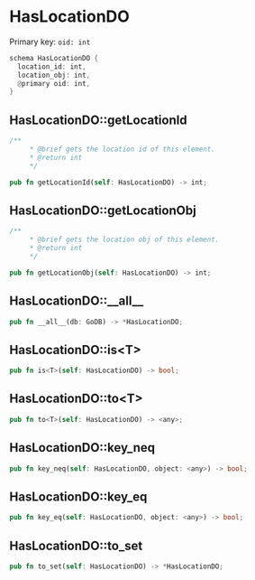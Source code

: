 # HasLocationDO

Primary key: `oid: int`

```rust
schema HasLocationDO {
  location_id: int,
  location_obj: int,
  @primary oid: int,
}
```
## HasLocationDO::getLocationId

```rust
/**
     * @brief gets the location id of this element.
     * @return int
     */
```
```rust
pub fn getLocationId(self: HasLocationDO) -> int;
```
## HasLocationDO::getLocationObj

```rust
/**
     * @brief gets the location obj of this element.
     * @return int
     */
```
```rust
pub fn getLocationObj(self: HasLocationDO) -> int;
```
## HasLocationDO::\_\_all\_\_

```rust
pub fn __all__(db: GoDB) -> *HasLocationDO;
```
## HasLocationDO::is\<T\>

```rust
pub fn is<T>(self: HasLocationDO) -> bool;
```
## HasLocationDO::to\<T\>

```rust
pub fn to<T>(self: HasLocationDO) -> <any>;
```
## HasLocationDO::key\_neq

```rust
pub fn key_neq(self: HasLocationDO, object: <any>) -> bool;
```
## HasLocationDO::key\_eq

```rust
pub fn key_eq(self: HasLocationDO, object: <any>) -> bool;
```
## HasLocationDO::to\_set

```rust
pub fn to_set(self: HasLocationDO) -> *HasLocationDO;
```
